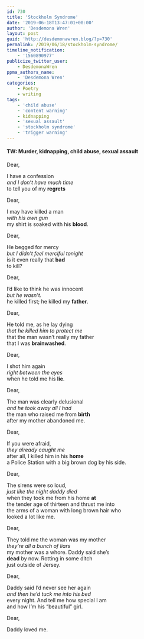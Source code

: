 ```yaml
---
id: 730
title: 'Stockholm Syndrome'
date: '2019-06-18T13:47:01+00:00'
author: 'Desdemona Wren'
layout: post
guid: 'http://desdemonawren.blog/?p=730'
permalink: /2019/06/18/stockholm-syndrome/
timeline_notification:
    - '1560890977'
publicize_twitter_user:
    - DesdemonaWren
ppma_authors_name:
    - 'Desdemona Wren'
categories:
    - Poetry
    - writing
tags:
    - 'child abuse'
    - 'content warning'
    - kidnapping
    - 'sexual assault'
    - 'stockholm syndrome'
    - 'trigger warning'
---
```


#### TW: Murder, kidnapping, child abuse, sexual assault 

Dear,

I have a confession  
*and I don’t have much time*  
to tell you of my **regrets**

Dear,

I may have killed a man  
*with his own gun*  
my shirt is soaked with his **blood**.

Dear,

He begged for mercy  
*but I didn’t feel merciful tonight*  
is it even really that **bad**  
to kill?

Dear,

I’d like to think he was innocent  
*but he wasn’t.*  
he killed first; he killed my **father**.

Dear,

He told me, as he lay dying  
*that he killed him to protect me*  
that the man wasn’t really my father  
that I was **brainwashed**.

Dear,

I shot him again  
*right between the eyes*  
when he told me his **lie**.

Dear,

The man was clearly delusional  
*and he took away all I had*  
the man who raised me from **birth**  
after my mother abandoned me.

Dear,

If you were afraid,  
*they already caught me*  
after all, I killed him in his **home**  
a Police Station with a big brown dog by his side.

Dear,

The sirens were so loud,  
*just like the night daddy died*  
when they took me from his home **at**  
the tender age of thirteen and thrust me into   
the arms of a woman with long brown hair who  
looked a lot like me.

Dear,

They told me the woman was my mother  
*they’re all a bunch of liars*  
my mother was a whore. Daddy said she’s   
**dead** by now. Rotting in some ditch  
just outside of Jersey.

Dear,

Daddy said I’d never see her again  
*and then he’d tuck me into his bed*  
every night. And tell me how special I am  
and how I’m his “beautiful” girl.

Dear,

Daddy loved me.